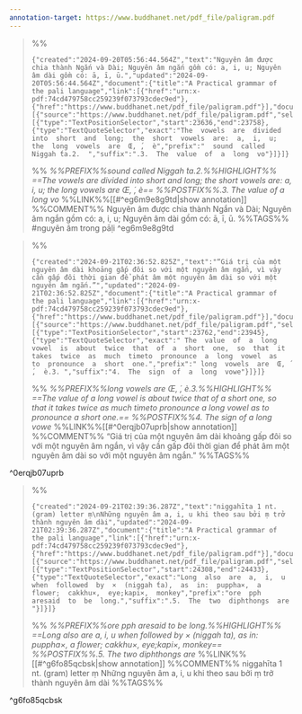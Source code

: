 ```yaml
---
annotation-target: https://www.buddhanet.net/pdf_file/paligram.pdf
---
```



>%%
>```annotation-json
>{"created":"2024-09-20T05:56:44.564Z","text":"Nguyên âm được chia thành Ngắn và Dài; Nguyên âm ngắn gồm có: a, i, u; Nguyên âm dài gồm có: ā, ī, ū.","updated":"2024-09-20T05:56:44.564Z","document":{"title":"A Practical grammar of the pali language","link":[{"href":"urn:x-pdf:74cd479758cc259239f073793cdec9ed"},{"href":"https://www.buddhanet.net/pdf_file/paligram.pdf"}],"documentFingerprint":"74cd479758cc259239f073793cdec9ed"},"uri":"https://www.buddhanet.net/pdf_file/paligram.pdf","target":[{"source":"https://www.buddhanet.net/pdf_file/paligram.pdf","selector":[{"type":"TextPositionSelector","start":23636,"end":23758},{"type":"TextQuoteSelector","exact":"The  vowels  are  divided  into  short  and  long;  the  short  vowels  are:  a,  i,  u;  the  long  vowels  are  Œ, ́,  è","prefix":"  sound  called  Niggah ́ta.2.  ","suffix":".3.  The  value  of  a  long  vo"}]}]}
>```
>%%
>*%%PREFIX%%sound  called  Niggah ́ta.2.%%HIGHLIGHT%% ==The  vowels  are  divided  into  short  and  long;  the  short  vowels  are:  a,  i,  u;  the  long  vowels  are  Œ, ́,  è== %%POSTFIX%%.3.  The  value  of  a  long  vo*
>%%LINK%%[[#^eg6m9e8g9td|show annotation]]
>%%COMMENT%%
>Nguyên âm được chia thành Ngắn và Dài; Nguyên âm ngắn gồm có: a, i, u; Nguyên âm dài gồm có: ā, ī, ū.
>%%TAGS%%
>#nguyên âm trong pāḷi
^eg6m9e8g9td


>%%
>```annotation-json
>{"created":"2024-09-21T02:36:52.825Z","text":"“Giá trị của một nguyên âm dài khoảng gấp đôi so với một nguyên âm ngắn, vì vậy cần gấp đôi thời gian để phát âm một nguyên âm dài so với một nguyên âm ngắn.”","updated":"2024-09-21T02:36:52.825Z","document":{"title":"A Practical grammar of the pali language","link":[{"href":"urn:x-pdf:74cd479758cc259239f073793cdec9ed"},{"href":"https://www.buddhanet.net/pdf_file/paligram.pdf"}],"documentFingerprint":"74cd479758cc259239f073793cdec9ed"},"uri":"https://www.buddhanet.net/pdf_file/paligram.pdf","target":[{"source":"https://www.buddhanet.net/pdf_file/paligram.pdf","selector":[{"type":"TextPositionSelector","start":23762,"end":23945},{"type":"TextQuoteSelector","exact":" The  value  of  a  long  vowel  is  about  twice  that  of  a  short  one,  so  that  it  takes  twice  as  much  timeto  pronounce  a  long  vowel  as  to  pronounce  a  short  one.","prefix":" long  vowels  are  Œ, ́,  è.3. ","suffix":"4.  The  sign  of  a  long  vowe"}]}]}
>```
>%%
>*%%PREFIX%%long  vowels  are  Œ, ́,  è.3.%%HIGHLIGHT%% ==The  value  of  a  long  vowel  is  about  twice  that  of  a  short  one,  so  that  it  takes  twice  as  much  timeto  pronounce  a  long  vowel  as  to  pronounce  a  short  one.== %%POSTFIX%%4.  The  sign  of  a  long  vowe*
>%%LINK%%[[#^0erqjb07uprb|show annotation]]
>%%COMMENT%%
>“Giá trị của một nguyên âm dài khoảng gấp đôi so với một nguyên âm ngắn, vì vậy cần gấp đôi thời gian để phát âm một nguyên âm dài so với một nguyên âm ngắn.”
>%%TAGS%%
>
^0erqjb07uprb


>%%
>```annotation-json
>{"created":"2024-09-21T02:39:36.287Z","text":"niggahīta 1 nt. (gram) letter ṃ\nNhững nguyên âm a, i, u khi theo sau bởi ṃ trở thành nguyên âm dài","updated":"2024-09-21T02:39:36.287Z","document":{"title":"A Practical grammar of the pali language","link":[{"href":"urn:x-pdf:74cd479758cc259239f073793cdec9ed"},{"href":"https://www.buddhanet.net/pdf_file/paligram.pdf"}],"documentFingerprint":"74cd479758cc259239f073793cdec9ed"},"uri":"https://www.buddhanet.net/pdf_file/paligram.pdf","target":[{"source":"https://www.buddhanet.net/pdf_file/paligram.pdf","selector":[{"type":"TextPositionSelector","start":24308,"end":24433},{"type":"TextQuoteSelector","exact":"Long  also  are  a,  i,  u  when  followed  by  ×  (niggah ́ta),  as  in:  puppha×,  a  flower;  cakkhu×,  eye;kapi×,  monkey","prefix":"ore  pph  aresaid  to  be  long.","suffix":".5.  The  two  diphthongs  are  "}]}]}
>```
>%%
>*%%PREFIX%%ore  pph  aresaid  to  be  long.%%HIGHLIGHT%% ==Long  also  are  a,  i,  u  when  followed  by  ×  (niggah ́ta),  as  in:  puppha×,  a  flower;  cakkhu×,  eye;kapi×,  monkey== %%POSTFIX%%.5.  The  two  diphthongs  are*
>%%LINK%%[[#^g6fo85qcbsk|show annotation]]
>%%COMMENT%%
>niggahīta 1 nt. (gram) letter ṃ
>Những nguyên âm a, i, u khi theo sau bởi ṃ trở thành nguyên âm dài
>%%TAGS%%
>
^g6fo85qcbsk

